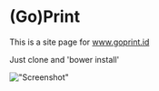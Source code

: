 # (Go)Print
This is a site page for www.goprint.id

Just clone and 'bower install'

!["Screenshot"](http://res.cloudinary.com/dt2mntbmf/image/upload/v1457439254/goprint_aabexe.png "Screenshot Landing page")

